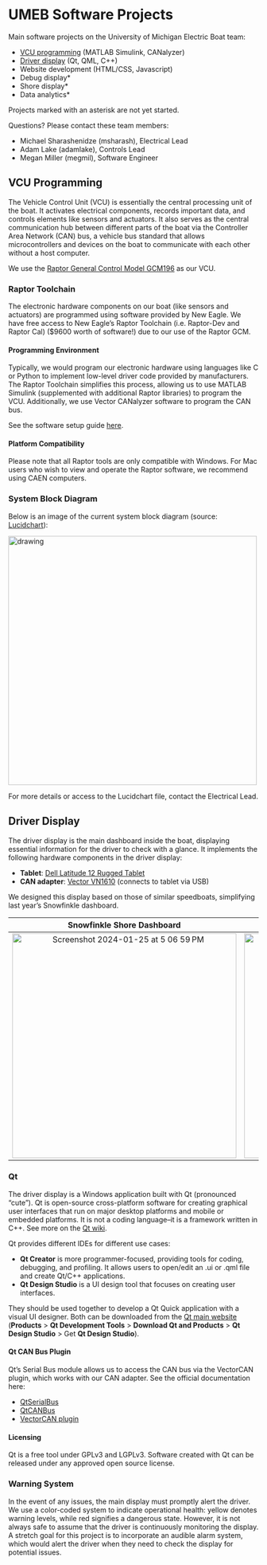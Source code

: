 # UMEB Software Projects

Main software projects on the University of Michigan Electric Boat team:
* [VCU programming](#vcu-programming) (MATLAB Simulink, CANalyzer)
* [Driver display](#driver-display) (Qt, QML, C++)
* Website development (HTML/CSS, Javascript)
* Debug display*
* Shore display*
* Data analytics*

Projects marked with an asterisk are not yet started.

Questions? Please contact these team members:
* Michael Sharashenidze (msharash), Electrical Lead
* Adam Lake (adamlake), Controls Lead
* Megan Miller (megmil), Software Engineer

## VCU Programming

The Vehicle Control Unit (VCU) is essentially the central processing unit of the boat. It activates electrical components, records important data, and controls elements like sensors and actuators. It also serves as the central communication hub between different parts of the boat via the Controller Area Network (CAN) bus, a vehicle bus standard that allows microcontrollers and devices on the boat to communicate with each other without a host computer.

We use the [Raptor General Control Model GCM196](https://store.neweagle.net/shop/raptor/raptor-hardware/raptor-controllers-with-software/1793-196-1503-general-control-module-raptor/) as our VCU.

### Raptor Toolchain

The electronic hardware components on our boat (like sensors and actuators) are programmed using software provided by New Eagle. We have free access to New Eagle’s Raptor Toolchain (i.e. Raptor-Dev and Raptor Cal) ($9600 worth of software!) due to our use of the Raptor GCM.

#### Programming Environment

Typically, we would program our electronic hardware using languages like C or Python to implement low-level driver code provided by manufacturers. The Raptor Toolchain simplifies this process, allowing us to use MATLAB Simulink (supplemented with additional Raptor libraries) to program the VCU. Additionally, we use Vector CANalyzer software to program the CAN bus.

See the software setup guide [here](https://docs.google.com/document/d/1cnFTK1jpPUwSgk5_LYbEjfsr6MsOQiAcEhOZyKOdtkA).

#### Platform Compatibility

Please note that all Raptor tools are only compatible with Windows. For Mac users who wish to view and operate the Raptor software, we recommend using CAEN computers.

### System Block Diagram

Below is an image of the current system block diagram (source: [Lucidchart](https://lucid.app/lucidchart/c0bbbfa5-0525-45ad-8ec3-776604d7f318/edit?invitationId=inv_6c9863e5-fb13-4fd6-8d17-4680908d763c&page=0_0#)):

<img src="https://github.com/uofmelectricboat/.github/assets/101139170/32fef8ed-8dbb-4f66-82f4-b4bcb79485ca" alt="drawing" width="500"/>

For more details or access to the Lucidchart file, contact the Electrical Lead.

## Driver Display

The driver display is the main dashboard inside the boat, displaying essential information for the driver to check with a glance. It implements the following hardware components in the driver display:

* **Tablet**: [Dell Latitude 12 Rugged Tablet](https://www.dell.com/support/manuals/en-us/latitude-7202-tablet/lat12rugged7202_ug/specifications?guid=guid-dc9c68cb-09a4-4844-b470-4bb1e155c8b1&lang=en-us)
* **CAN adapter**: [Vector VN1610](https://www.vector.com/us/en/products/products-a-z/hardware/network-interfaces/vn16xx/#c66319) (connects to tablet via USB)

We designed this display based on those of similar speedboats, simplifying last year’s Snowfinkle dashboard.

| Snowfinkle Shore Dashboard  | TiDE Main Display |
| :----: | :----: |
| <img width="451" alt="Screenshot 2024-01-25 at 5 06 59 PM" src="https://github.com/uofmelectricboat/.github/assets/101139170/56c28f31-ae76-4181-b6f9-cfb3ef4fe4a0"> |  <img width="451" alt="Screenshot 2024-01-25 at 5 06 59 PM" src="https://github.com/uofmelectricboat/.github/assets/101139170/70f9f015-ac96-4432-ae9e-e0d2c5744185"> |

### Qt

The driver display is a Windows application built with Qt (pronounced “cute”). Qt is open-source cross-platform software for creating graphical user interfaces that run on major desktop platforms and mobile or embedded platforms. It is not a coding language–it is a framework written in C++. See more on the [Qt wiki](https://wiki.qt.io/About_Qt).

Qt provides different IDEs for different use cases:

* **Qt Creator** is more programmer-focused, providing tools for coding, debugging, and profiling. It allows users to open/edit an .ui or .qml file and create Qt/C++ applications.
* **Qt Design Studio** is a UI design tool that focuses on creating user interfaces.

They should be used together to develop a Qt Quick application with a visual UI designer. Both can be downloaded from the [Qt main website](https://www.qt.io/) (**Products** > **Qt Development Tools** > **Download Qt and Products** > **Qt Design Studio** > Get **Qt Design Studio**).

#### Qt CAN Bus Plugin

Qt’s Serial Bus module allows us to access the CAN bus via the VectorCAN plugin, which works with our CAN adapter. See the official documentation here:

* [QtSerialBus](https://doc.qt.io/qt-6/qtserialbus-index.html)
* [QtCANBus](https://doc.qt.io/qt-6/qtcanbus-backends.html)
* [VectorCAN plugin](https://doc.qt.io/qt-6/qtserialbus-vectorcan-overview.html)

#### Licensing
Qt is a free tool under GPLv3 and LGPLv3. Software created with Qt can be released under any approved open source license.

### Warning System
In the event of any issues, the main display must promptly alert the driver. We use a color-coded system to indicate operational health: yellow denotes warning levels, while red signifies a dangerous state. However, it is not always safe to assume that the driver is continuously monitoring the display. A stretch goal for this project is to incorporate an audible alarm system, which would alert the driver when they need to check the display for potential issues.
